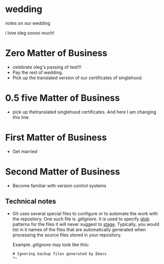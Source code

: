 # wedding
notes on our wedding

i love oleg soooo much!
 
# Zero Matter of Business
- celebrate oleg's passing of test!!!
- Pay the rest of wedding.
- Pick up the translated version of our certificates of singlehood.

# 0.5 five Matter of Business
- pick up thetranslated singlehood certificates. And here I am
  changing this line

# First Matter of Business
- Get married

# Second Matter of Business
- Become familiar with version control systems


Technical notes
---------------

- Git uses several special files to configure or to automate the work
  with the repository.  One such file is *.gitignore*.  It is used to
  specify [glob](https://en.wikipedia.org/wiki/Glob_(programming))
  patterns for the files it will never suggest
  to [stage](https://git-scm.com/docs/git-stage).  Typically, you
  would list in it names of the files that are automatically generated
  when processing the source files stored in your repository.

    Example *.gitignore* may look like this:
    ```
    # Ignoring backup files generated by Emacs
    *~
    ```
